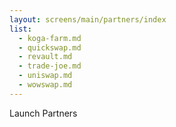 ```yaml
---
layout: screens/main/partners/index
list:
  - koga-farm.md
  - quickswap.md
  - revault.md
  - trade-joe.md
  - uniswap.md
  - wowswap.md
---
```


Launch Partners